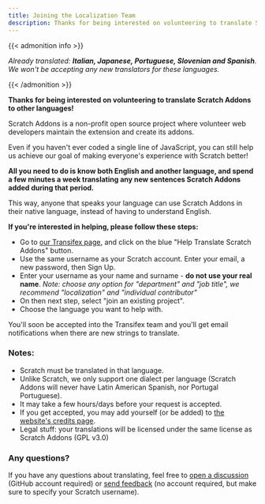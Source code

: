 ```yaml
---
title: Joining the Localization Team
description: Thanks for being interested on volunteering to translate Scratch Addons to other languages! Scratch Addons is a non-profit open source project where volunteer web developers maintain the extension and create its addons.
---
```


{{< admonition info >}}

_Already translated: **Italian, Japanese, Portuguese, Slovenian and Spanish**. We won't be accepting any new translators for these languages._

{{< /admonition >}}

**Thanks for being interested on volunteering to translate Scratch Addons to other languages!**

Scratch Addons is a non-profit open source project where volunteer web developers maintain the extension and create its addons. 

Even if you haven't ever coded a single line of JavaScript, you can still help us achieve our goal of making everyone's experience with Scratch better!

**All you need to do is know both English and another language, and spend a few minutes a week translating any new sentences Scratch Addons added during that period.** 

This way, anyone that speaks your language can use Scratch Addons in their native language, instead of having to understand English.

**If you're interested in helping, please follow these steps:**

- Go to [our Transifex page](https://app.transifex.com/scratch-addons/scratch-addons-extension/), and click on the blue "Help Translate Scratch Addons" button.
- Use the same username as your Scratch account. Enter your email, a new password, then Sign Up.
- Enter your username as your name and surname - **do not use your real name**.
_Note: choose any option for "department" and "job title", we recommend "localization" and "individual contributor"_
- On then next step, select "join an existing project".
- Choose the language you want to help with.

You'll soon be accepted into the Transifex team and you'll get email notifications when there are new strings to translate.

### Notes:

- Scratch must be translated in that language.
- Unlike Scratch, we only support one dialect per language (Scratch Addons will never have Latin American Spanish, nor Portugal Portuguese).
- It may take a few hours/days before your request is accepted.
- If you get accepted, you may add yourself (or be added) to [the website's credits page](/credits).
- Legal stuff: your translations will be licensed under the same license as Scratch Addons (GPL v3.0)

### Any questions?

If you have any questions about translating, feel free to [open a discussion](https://github.com/ScratchAddons/ScratchAddons/discussions) (GitHub account required) or [send feedback](/feedback) (no account required, but make sure to specify your Scratch username).
